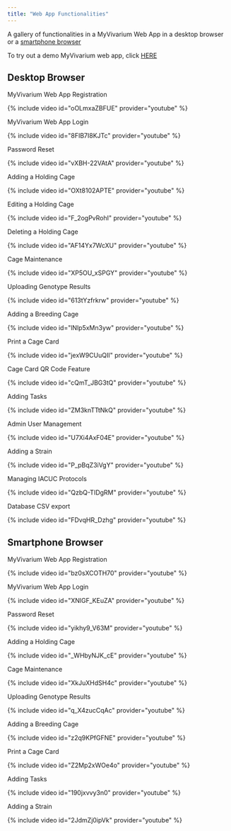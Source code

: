 ```yaml
---
title: "Web App Functionalities"
---
```


A gallery of functionalities in a MyVivarium Web App in a desktop browser or a [smartphone browser](/Web%20App%20Functionalities/#smartphone-browser)

To try out a demo MyVivarium web app, click <a href="https://demo.myvivarium.online/" target="_blank">HERE</a>

## Desktop Browser

MyVivarium Web App Registration

{% include video id="oOLmxaZBFUE" provider="youtube" %}


MyVivarium Web App Login

{% include video id="8FIB7I8KJTc" provider="youtube" %}

Password Reset

{% include video id="vXBH-22VAtA" provider="youtube" %}

Adding a Holding Cage

{% include video id="OXt8102APTE" provider="youtube" %}

Editing a Holding Cage

{% include video id="F_2ogPvRohI" provider="youtube" %}

Deleting a Holding Cage

{% include video id="AF14Yx7WcXU" provider="youtube" %}

Cage Maintenance

{% include video id="XP5OU_xSPGY" provider="youtube" %}

Uploading Genotype Results

{% include video id="613tYzfrkrw" provider="youtube" %}

Adding a Breeding Cage

{% include video id="lNlp5xMn3yw" provider="youtube" %}

Print a Cage Card

{% include video id="jexW9CUuQII" provider="youtube" %}

Cage Card QR Code Feature

{% include video id="cQmT_JBG3tQ" provider="youtube" %}

Adding Tasks

{% include video id="ZM3knTTtNkQ" provider="youtube" %}

Admin User Management

{% include video id="U7Xi4AxF04E" provider="youtube" %}

Adding a Strain

{% include video id="P_pBqZ3iVgY" provider="youtube" %}

Managing IACUC Protocols

{% include video id="QzbQ-TIDgRM" provider="youtube" %}

Database CSV export

{% include video id="FDvqHR_Dzhg" provider="youtube" %}

## Smartphone Browser

MyVivarium Web App Registration

{% include video id="bz0sXCOTH70" provider="youtube" %}

MyVivarium Web App Login

{% include video id="XNlGF_KEuZA" provider="youtube" %}

Password Reset

{% include video id="yikhy9_V63M" provider="youtube" %}

Adding a Holding Cage

{% include video id="_WHbyNJK_cE" provider="youtube" %}

Cage Maintenance

{% include video id="XkJuXHdSH4c" provider="youtube" %}

Uploading Genotype Results

{% include video id="q_X4zucCqAc" provider="youtube" %}

Adding a Breeding Cage

{% include video id="z2q9KPfGFNE" provider="youtube" %}

Print a Cage Card

{% include video id="Z2Mp2xWOe4o" provider="youtube" %}

Adding Tasks

{% include video id="190jxvvy3n0" provider="youtube" %}

Adding a Strain

{% include video id="2JdmZj0ipVk" provider="youtube" %}
